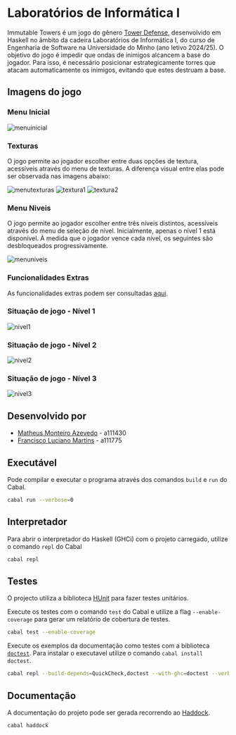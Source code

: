 # Laboratórios de Informática I

Immutable Towers é um jogo do gênero [Tower Defense](https://en.wikipedia.org/wiki/Tower_defense), desenvolvido em Haskell no âmbito da cadeira Laboratórios de Informática I, do curso de Engenharia de Software na Universidade do Minho (ano letivo 2024/25).
O objetivo do jogo é impedir que ondas de inimigos alcancem a base do jogador. Para isso, é necessário posicionar estrategicamente torres que atacam automaticamente os inimigos, evitando que estes destruam a base.

## Imagens do jogo

### Menu Inicial

![menuinicial](imgs/menuinicial.png)

### Texturas

O jogo permite ao jogador escolher entre duas opções de textura, acessíveis através do menu de texturas. A diferença visual entre elas pode ser observada nas imagens abaixo:

![menutexturas](imgs/menutexturas.png)
![textura1](imgs/textura1.png)
![textura2](imgs/textura2.png)

### Menu Niveis

O jogo permite ao jogador escolher entre três níveis distintos, acessíveis através do menu de seleção de nível. Inicialmente, apenas o nível 1 está disponível. À medida que o jogador vence cada nível, os seguintes são desbloqueados progressivamente.

![menuniveis](imgs/menuniveis.png)

### Funcionalidades Extras

As funcionalidades extras podem ser consultadas [aqui](app/EXTRAS.md).

### Situação de jogo - Nível 1

![nivel1](imgs/nivel1.png)

### Situação de jogo - Nível 2

![nivel2](imgs/nivel2.png)

### Situação de jogo - Nível 3

![nivel3](imgs/nivel3.png)

## Desenvolvido por

- [Matheus Monteiro Azevedo](https://github.com/matheusm18) - a111430
- [Francisco Luciano Martins](https://github.com/XicoMartins54) - a111775

## Executável

Pode compilar e executar o programa através dos comandos `build` e `run` do Cabal.

```bash
cabal run --verbose=0
```

## Interpretador

Para abrir o interpretador do Haskell (GHCi) com o projeto carregado, utilize o comando `repl` do Cabal

```bash
cabal repl
```

## Testes

O projecto utiliza a biblioteca [HUnit](https://hackage.haskell.org/package/HUnit) para fazer testes unitários.

Execute os testes com o comando `test` do Cabal e utilize a flag `--enable-coverage` para gerar um relatório de cobertura de testes.

```bash
cabal test --enable-coverage
```

Execute os exemplos da documentação como testes com a biblioteca
[`doctest`](https://hackage.haskell.org/package/doctest). Para instalar o
executavel utilize o comando `cabal install doctest`.

```bash
cabal repl --build-depends=QuickCheck,doctest --with-ghc=doctest --verbose=0
```

## Documentação

A documentação do projeto pode ser gerada recorrendo ao [Haddock](https://haskell-haddock.readthedocs.io/).

```bash
cabal haddock
```
